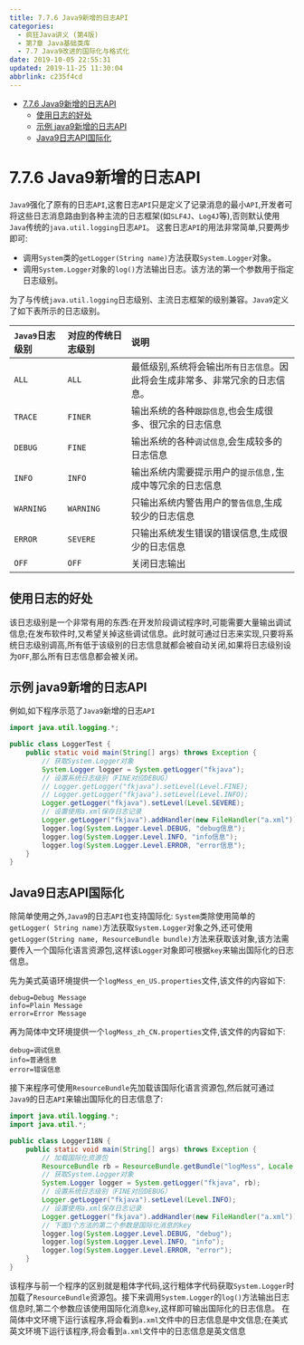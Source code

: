 ```yaml
---
title: 7.7.6 Java9新增的日志API
categories: 
  - 疯狂Java讲义 (第4版)
  - 第7章 Java基础类库
  - 7.7 Java9改进的国际化与格式化
date: 2019-10-05 22:55:31
updated: 2019-11-25 11:30:04
abbrlink: c235f4cd
---
```

<div id='my_toc'>

- [7.7.6 Java9新增的日志API](/JavaReadingNotes/c235f4cd/#7-7-6-Java9新增的日志API)
    - [使用日志的好处](/JavaReadingNotes/c235f4cd/#使用日志的好处)
    - [示例 java9新增的日志API](/JavaReadingNotes/c235f4cd/#示例-java9新增的日志API)
    - [Java9日志API国际化](/JavaReadingNotes/c235f4cd/#Java9日志API国际化)

</div>
<!--more-->
<script>if (navigator.platform.toLowerCase() == 'win32'){document.getElementById('my_toc').style.display = 'none';}</script>

<!--end-->
<!--SSTStart-->
# 7.7.6 Java9新增的日志API #
`Java9`强化了原有的日志`API`,这套日志`API`只是定义了记录消息的最小`API`,开发者可将这些日志消息路由到各种主流的日志框架(如`SLF4J`、`Log4J`等),否则默认使用`Java`传统的`java.util.logging`日志`API`。
这套日志`API`的用法非常简单,只要两步即可:
- 调用`System`类的`getLogger(String name)`方法获取`System.Logger`对象。
- 调用`System.Logger`对象的`log()`方法输出日志。该方法的第一个参数用于指定日志级别。

为了与传统`java.util.logging`日志级别、主流日志框架的级别兼容。`Java9`定义了如下表所示的日志级别。

|`Java9`日志级别|对应的传统日志级别|说明|
|:---|:---|:---|
|`ALL`|`ALL`|最低级别,系统将会输出`所有日志信息`。因此将会生成非常多、非常冗余的日志信息。|
|`TRACE`|`FINER`|输出系统的各种`跟踪信息`,也会生成很多、很冗余的日志信息|
|`DEBUG`|`FINE`|输出系统的各种`调试信息`,会生成较多的日志信息|
|`INFO`|`INFO`|输出系统内需要提示用户的`提示信息,`生成中等冗余的日志信息|
|`WARNING`|`WARNING`|只输出系统内警告用户的`警告信息`,生成较少的日志信息|
|`ERROR`|`SEVERE`|只输出系统发生错误的错误信息,生成很少的日志信息|
|`OFF`|`OFF`|关闭日志输出|

## 使用日志的好处 ##
该日志级别是一个非常有用的东西:在开发阶段调试程序时,可能需要大量输出调试信息;在发布软件时,又希望关掉这些调试信息。此时就可通过日志来实现,只要将系统日志级别调高,所有低于该级别的日志信息就都会被自动关闭,如果将日志级别设为`OFF`,那么所有日志信息都会被关闭。
<!--SSTStop-->
## 示例 java9新增的日志API ##
例如,如下程序示范了`Java9`新增的日志`API`
```java
import java.util.logging.*;

public class LoggerTest {
    public static void main(String[] args) throws Exception {
        // 获取System.Logger对象
        System.Logger logger = System.getLogger("fkjava");
        // 设置系统日志级别（FINE对应DEBUG）
        // Logger.getLogger("fkjava").setLevel(Level.FINE);
        // Logger.getLogger("fkjava").setLevel(Level.INFO);
        Logger.getLogger("fkjava").setLevel(Level.SEVERE);
        // 设置使用a.xml保存日志记录
        Logger.getLogger("fkjava").addHandler(new FileHandler("a.xml"));
        logger.log(System.Logger.Level.DEBUG, "debug信息");
        logger.log(System.Logger.Level.INFO, "info信息");
        logger.log(System.Logger.Level.ERROR, "error信息");
    }
}
```
<!--SSTStart-->
## Java9日志API国际化 ##
除简单使用之外,`Java9`的日志`API`也支持国际化:
`System`类除使用简单的`getLogger( String name)`方法获取`System.Logger`对象之外,还可使用`getLogger(String name, ResourceBundle bundle)`方法来获取该对象,该方法需要传入一个国际化语言资源包,这样该`Logger`对象即可根据`key`来输出国际化的日志信息。
<!--SSTStop-->
先为美式英语环境提供一个`logMess_en_US.properties`文件,该文件的内容如下:
```
debug=Debug Message
info=Plain Message
error=Error Message
```
再为简体中文环境提供一个`logMess_zh_CN.properties`文件,该文件的内容如下:
```
debug=调试信息
info=普通信息
error=错误信息
```
接下来程序可使用`ResourceBundle`先加载该国际化语言资源包,然后就可通过`Java9`的日志`API`来输出国际化的日志信息了:
```java
import java.util.logging.*;
import java.util.*;

public class LoggerI18N {
    public static void main(String[] args) throws Exception {
        // 加载国际化资源包
        ResourceBundle rb = ResourceBundle.getBundle("logMess", Locale.getDefault(Locale.Category.FORMAT));
        // 获取System.Logger对象
        System.Logger logger = System.getLogger("fkjava", rb);
        // 设置系统日志级别（FINE对应DEBUG）
        Logger.getLogger("fkjava").setLevel(Level.INFO);
        // 设置使用a.xml保存日志记录
        Logger.getLogger("fkjava").addHandler(new FileHandler("a.xml"));
        // 下面3个方法的第二个参数是国际化消息的key
        logger.log(System.Logger.Level.DEBUG, "debug");
        logger.log(System.Logger.Level.INFO, "info");
        logger.log(System.Logger.Level.ERROR, "error");
    }
}
```
该程序与前一个程序的区别就是粗体字代码,这行粗体字代码获取`System.Logger`时加载了`ResourceBundle`资源包。接下来调用`System.Logger`的`log()`方法输出日志信息时,第二个参数应该使用国际化消息`key`,这样即可输出国际化的日志信息。
在简体中文环境下运行该程序,将会看到`a.xml`文件中的日志信息是中文信息;在美式英文环境下运行该程序,将会看到`a.xml`文件中的日志信息是英文信息
